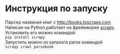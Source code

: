 # Инструкция по запуску
Парсер названия книг с http://books.toscrape.com <br>
Написан на Python,работает на фреймворке <a href="https://scrapy.org/">scrapy</a>. <br>
Установить его можно командой: <br>
<code>pip install scrapy</code> <br>
Запустить можно из каталога parse командой <br>
<code>scrapy crawl parsebook</code>
